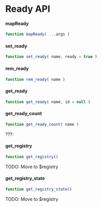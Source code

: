 # Ready API

#### mapReady

```js
function mapReady( ...args )
```

#### set_ready

```js
function set_ready( name, ready = true )
```

#### rem_ready

```js
function rem_ready( name )
```

#### get_ready

```js
function get_ready( name, id = null )
```

#### get_ready_count

```js
function get_ready_count( name )
```

???:

#### get_registry

```js
function get_registry()
```

TODO: Move to $registry

#### get_registry_state

```js
function get_registry_state()
```

TODO: Move to $registry

